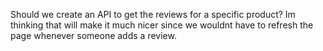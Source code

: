 Should we create an API to get the reviews for a specific product? Im thinking that will make it much nicer since we wouldnt have to refresh the page whenever someone adds a review.
